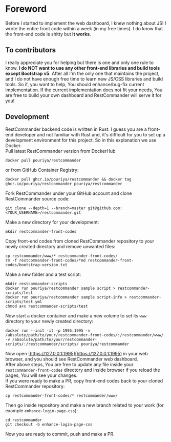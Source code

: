 # Foreword
Before I started to implement the web dashboard, I knew nothing about JS! I wrote the entire front code within a week (in my free times). I do know that the front-end code is shitty but **it works**.  

## To contributors
I really appreciate you for helping but there is one and only one rule to know. **I do NOT want to use any other front-end libraries and build tools except Bootstrap v5**. After all I'm the only one that maintains the project, and I do not have enough free time to learn new JS/CSS libraries and build tools. So if, you want to help, You should enhance/bug-fix current implementation. If the current implementation does not fit your needs, You are free to build your own dashboard and RestCommander will serve it for you!  

## Development
RestCommander backend code is written in Rust. I guess you are a front-end developer and not familiar with Rust and, it's difficult for you to set up a development environment for this project. So in this explanation we use Docker.  
Pull latest RestCommander version from DockerHub
```shell
docker pull pouriya/restcommander
```
or from GitHub Container Registry:
```shell
docker pull ghcr.io/pouriya/restcommander && docker tag ghcr.io/pouriya/restcommander pouriya/restcommander 
```
Fork RestCommander under your GitHub account and clone RestCommander source code:
```shell
git clone --depth=1 --branch=master git@github.com:<YOUR_USERNAME>/restcommander.git
```
Make a new directory for your development:
```shell
mkdir restcommander-front-codes
```
Copy front-end codes from cloned RestCommander repository to your newly created directory and remove unwanted files:
```shell
cp restcommander/www/* restcommander-front-codes/ 
rm -f restcommander-front-codes/*md restcommander-front-codes/bootstrap-version.txt
```
Make a new folder and a test script:
```shell
mkdir restcommander-scripts
docker run pouriya/restcommander sample script > restcommander-scripts/test
docker run pouriya/restcommander sample script-info > restcommander-scripts/test.yml
chmod a+x restcommander-scripts/test
```
Now start a docker container and make a new volume to set its `www` directory to your newly created directory:  
```shell
docker run --init -it -p 1995:1995 -v /absolute/path/to/your/restcommander-front-codes/:/restcommander/www/ -v /absolute/path/to/your/restcommander-scripts/:/restcommander/scripts/ pouriya/restcommander
```
Now open [https://127.0.0.1:1995](https://127.0.0.1:1995) in your web browser, and you should see RestCommander web dashboard.  
After above steps, You are free to update any file inside your `restcommander-front-codes` directory and inside browser if you reload the pages, You will see your changes.  
If you were ready to make a PR, copy front-end codes back to your cloned RestCommander repository:  
```shell
cp restcommander-front-codes/* restcommander/www/ 
```
Then go inside repository and make a new branch related to your work (for example `enhance-login-page-css`):  
```shell
cd restcommander
git checkout -b enhance-login-page-css
```
Now you are ready to commit, push and make a PR.  
